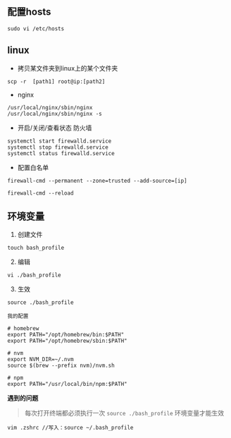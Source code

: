 ## 配置hosts

```
sudo vi /etc/hosts
```
## linux
- 拷贝某文件夹到linux上的某个文件夹
```
scp -r  [path1] root@ip:[path2]
```
- nginx
```
/usr/local/nginx/sbin/nginx
/usr/local/nginx/sbin/nginx -s
```
- 开启/关闭/查看状态 防火墙
```
systemctl start firewalld.service
systemctl stop firewalld.service
systemctl status firewalld.service
```
- 配置白名单
```
firewall-cmd --permanent --zone=trusted --add-source=[ip]
```
```
firewall-cmd --reload
```
## 环境变量

1. 创建文件
```
touch bash_profile
```
2. 编辑
```
vi ./bash_profile
```
3. 生效
```
source ./bash_profile
```
`我的配置`
```
# homebrew
export PATH="/opt/homebrew/bin:$PATH"
export PATH="/opt/homebrew/sbin:$PATH"

# nvm
export NVM_DIR=~/.nvm
source $(brew --prefix nvm)/nvm.sh

# npm
export PATH="/usr/local/bin/npm:$PATH"
```

**遇到的问题**

> 每次打开终端都必须执行一次 `source ./bash_profile` 环境变量才能生效

```
vim .zshrc //写入：source ~/.bash_profile
```


